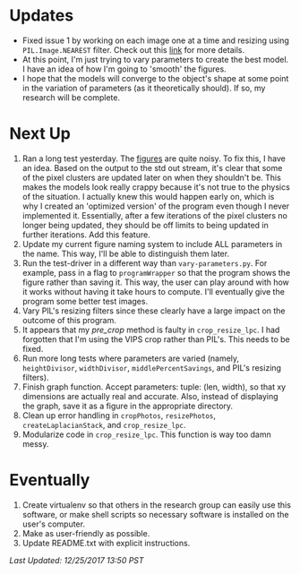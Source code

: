 # Updates
* Fixed issue 1 by working on each image one at a time and resizing using `PIL.Image.NEAREST` filter. Check out this [link](https://github.com/kylerlittle/mk-topo-map/issues/1) for more details.
* At this point, I'm just trying to vary parameters to create the best model. I have an idea of how I'm going to 'smooth' the figures.
* I hope that the models will converge to the object's shape at some point in the variation of parameters (as it theoretically should). If so, my research will be complete.

# Next Up
1. Ran a long test yesterday. The [figures](https://github.com/kylerlittle/mk-topo-map/tree/master/topo-maps) are quite noisy. To fix this, I have an idea. Based on the output to the std out stream, it's clear that some of the pixel clusters are updated later on when they shouldn't be. This makes the models look really crappy because it's not true to the physics of the situation. I actually knew this would happen early on, which is why I created an 'optimized version' of the program even though I never implemented it. Essentially, after a few iterations of the pixel clusters no longer being updated, they should be off limits to being updated in further iterations. Add this feature.
1. Update my current figure naming system to include ALL parameters in the name. This way, I'll be able to distinguish them later.
1. Run the test-driver in a different way than `vary-parameters.py`. For example, pass in a flag to `programWrapper` so that the program shows the figure rather than saving it. This way, the user can play around with how it works without having it take hours to compute. I'll eventually give the program some better test images.
1. Vary PIL's resizing filters since these clearly have a large impact on the outcome of this program.
1. It appears that my *pre_crop* method is faulty in `crop_resize_lpc`. I had forgotten that I'm using the VIPS crop rather than PIL's. This needs to be fixed.
1. Run more long tests where parameters are varied (namely, `heightDivisor`, `widthDivisor`, `middlePercentSavings`, and PIL's resizing filters).
1. Finish graph function. Accept parameters: tuple: (len, width), so that xy dimensions are actually real and accurate. Also, instead of displaying the graph, save it as a figure in the appropriate directory.
1. Clean up error handling in `cropPhotos`, `resizePhotos`, `createLaplacianStack`, and `crop_resize_lpc`.
1. Modularize code in `crop_resize_lpc`. This function is way too damn messy.

# Eventually
1. Create virtualenv so that others in the research group can easily use this software, or make shell scripts so necessary software is installed on the user's computer.
1. Make as user-friendly as possible.
1. Update README.txt with explicit instructions.

*Last Updated: 12/25/2017 13:50 PST*